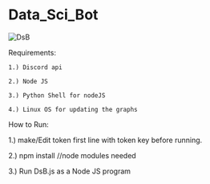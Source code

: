 # Data_Sci_Bot
![DsB](https://raw.githubusercontent.com/archieparedes/Data_Sci_Bot/Dsb.PNG)

Requirements:

    1.) Discord api

    2.) Node JS

    3.) Python Shell for nodeJS

    4.) Linux OS for updating the graphs


How to Run:

1.) make/Edit token first line with token key before running.



2.) npm install                      //node modules needed



3.) Run DsB.js as a Node JS program
